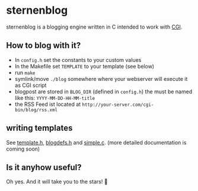 # sternenblog
sternenblog is a blogging engine written in C intended to work with [CGI](de.wikipedia.org/wiki/Common_Gateway_Interface).

## How to blog with it?
* In `config.h` set the constants to your custom values
* In the Makefile set `TEMPLATE` to your template (see below)
* run `make`
* symlink/move `./blog` somewhere where your webserver will execute it as CGI script
* blogpost are stored in `BLOG_DIR` (defined in `config.h`) the must be named like this: `YYYY-MM-DD-HH-MM-title`
* the RSS Feed ist located at `http://your-server.com/cgi-bin/blog/rss.xml`

## writing templates
See [template.h](./template.h), [blogdefs.h](./blogdefs.h) and [simple.c](./templates/simple.c).
(more detailed documentation is coming soon)

## Is it anyhow useful?
Oh yes. And it will take you to the stars! :stars:
